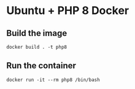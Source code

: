 # Ubuntu + PHP 8 Docker

## Build the image

```console
docker build . -t php8
```

## Run the container

```console
docker run -it --rm php8 /bin/bash
```

